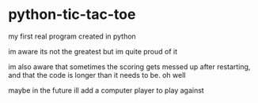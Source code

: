 # python-tic-tac-toe
my first real program created in python

im aware its not the greatest but im quite proud of it 

im also aware that sometimes the scoring gets messed up after restarting, and that the code is longer than it needs to be. oh well

maybe in the future ill add a computer player to play against
